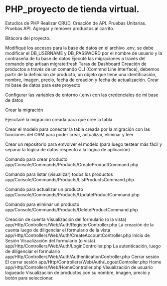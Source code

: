 # PHP_proyecto de tienda virtual.
Estudios de PHP
Realizar CRUD.
Creación de API.
Pruebas Unitarias.
Pruebas API.
Agregar y remover productos al carrito.

Bitácora del proyecto.

Modifiqué los accesos para la base de datos en el archivo .env, se debe modificar el DB_USERNAME y DB_PASSWORD por el nombre de usuario y la contraseña de tu base de datos
Ejecuté las migraciones a través del comando php artisan migrate:fresh
Taras de Dashboard
Creación de productos a través de un comando CLI (Commnd Line Interface), debemos partir de la definición de producto, un objeto que tiene una identificación, nombre, imagen, precio, fecha de creación y fecha de actualización.
Crear mi base de datos para este proyecto

Configurar las variables de entorno (.env) con las credenciales de mi base de datos

Crear la migración

Ejecutaré la migración creada para que cree la tabla

Crear el modelo para conectar la tabla creada por la migración con las funciones del ORM para poder crear, actualizar, eliminar y leer

Crear un repositorio para emvolver el modelo (para luego testear más fácil y separar la lógica de datos respecto a la lógica de aplicación)

Comando para crear producto app/Console/Commands/Products/CreateProductCommand.php

Comando para listar (visualizar) todos los productos app/Console/Commands/Products/ListProductsCommand.php

Comando para actualizar un producto app/Console/Commands/Products/UpdateProductCommand.php

Comando para eliminar un producto app/Console/Commands/Products/DeleteProductCommand.php

Creación de cuenta
Visualización del formulario (o la vista) app/Http/Controllers/Web/Auth/RegisterController.php
La creación de la cuenta luego de diligenciar el formulario de la vista app/Http/Controllers/Web/Auth/CreateAccountController.php
Inicio de Sesión
Visualización del formulario (o vista) app/Http/Controllers/Web/Auth/LoginController.php
La autenticación, luego de diligenciar el formulario app/Http/Controllers/Web/Auth/AuthenticationController.php
Cerrar sesión
El cerrar sesión app/Http/Controllers/Web/Auth/LogoutController.php
Home app/Http/Controllers/Web/HomeController.php
Visualización de usuario logueado
Visualización de productos con su nombre, imagen, precio y botón para seleccionar.

